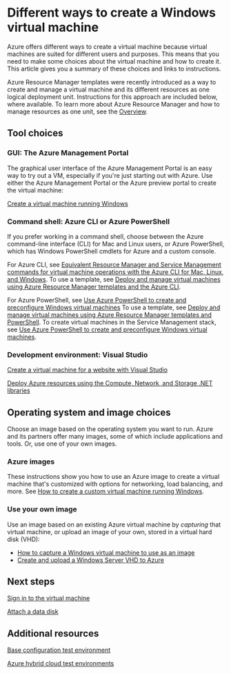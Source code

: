 <properties
	pageTitle="Different ways to create a Windows virtual machine"
	description="Lists the different ways to create a Windows virtual machine and gives links to instructions."
	services="virtual-machines"
	documentationCenter=""
	authors="cynthn"
	manager="timlt"
	editor=""
	tags="azure-resource-manager,azure-service-management"/>

<tags
	ms.service="virtual-machines"
	ms.date="09/15/2015"
	wacn.date=""/>

# Different ways to create a Windows virtual machine

Azure offers different ways to create a virtual machine because virtual machines are suited for different users and purposes. This means that you need to make some choices about the virtual machine and how to create it. This article gives you a summary of these choices and links to instructions.

Azure Resource Manager templates were recently introduced as a way to create and manage a virtual machine and its different resources as one logical deployment unit. Instructions for this approach are included below, where available. To learn more about Azure Resource Manager and how to manage resources as one unit, see the [Overview][].

## Tool choices

### GUI: The Azure Management Portal 

The graphical user interface of the Azure Management Portal is an easy way to try out a VM, especially if you're just starting out with Azure. Use either the Azure Management Portal or the Azure preview portal to create the virtual machine:

[Create a virtual machine running Windows][]

### Command shell: Azure CLI or Azure PowerShell

If you prefer working in a command shell, choose between the Azure command-line interface (CLI) for Mac and Linux users, or Azure PowerShell, which has Windows PowerShell cmdlets for Azure and a custom console.

For Azure CLI, see [Equivalent Resource Manager and Service Management commands for virtual machine operations with the Azure CLI for Mac, Linux, and Windows][]. To use a template, see [Deploy and manage virtual machines using Azure Resource Manager templates and the Azure CLI][].

For Azure PowerShell, see [Use Azure PowerShell to create and preconfigure Windows virtual machines][] To use a template, see [Deploy and manage virtual machines using Azure Resource Manager templates and PowerShell][]. To create virtual machines in the Service Management stack, see [Use Azure PowerShell to create and preconfigure Windows virtual machines][].

### Development environment: Visual Studio

[Create a virtual machine for a website with Visual Studio][]

[Deploy Azure resources using the Compute, Network, and Storage .NET libraries][]

## Operating system and image choices

Choose an image based on the operating system you want to run. Azure and its partners offer many images, some of which include applications and tools. Or, use one of your own images.

### Azure images

These instructions show you how to use an Azure image to create a virtual machine that's customized with options for networking, load balancing, and more. See [How to create a custom virtual machine running Windows][].

### Use your own image

Use an image based on an existing Azure virtual machine by *capturing* that virtual machine, or upload an image of your own, stored in a virtual hard disk (VHD):

- [How to capture a Windows virtual machine to use as an image][]
- [Create and upload a Windows Server VHD to Azure][]

## Next steps

[Sign in to the virtual machine][]

[Attach a data disk][]

## Additional resources
[Base configuration test environment][]

[Azure hybrid cloud test environments][]

<!-- LINKS -->
[overview]: /documentation/articles/resource-group-overview
[Create a virtual machine running Windows]: /documentation/articles/virtual-machines-windows-tutorial

[Equivalent Resource Manager and Service Management commands for virtual machine operations with the Azure CLI for Mac, Linux, and Windows]:/documentation/articles/xplat-cli-azure-manage-vm-asm-arm
[Deploy and manage virtual machines using Azure Resource Manager templates and the Azure CLI]: /documentation/articles/virtual-machines-deploy-rmtemplates-azure-cli
[Create and preconfigure a Windows virtual machine with Resource Manager and Azure PowerShell]: /documentation/articles/virtual-machines-ps-create-preconfigure-windows-resource-manager-vms
[Deploy and manage virtual machines using Azure Resource Manager templates and PowerShell]: /documentation/articles/virtual-machines-deploy-rmtemplates-powershell
[Use Azure PowerShell to create and preconfigure Windows virtual machines]: /documentation/articles/virtual-machines-ps-create-preconfigure-windows-vms
[How to create a custom virtual machine running Windows]: /documentation/articles/virtual-machines-windows-create-custom

[How to capture a Windows virtual machine to use as an image]:/documentation/articles/virtual-machines-capture-image-windows-server

[Create and upload a Windows Server VHD to Azure]: /documentation/articles/virtual-machines-create-upload-vhd-windows-server
[Create a virtual machine for a website with Visual Studio]: /documentation/articles/virtual-machines-dotnet-create-visual-studio-powershell
[Deploy Azure resources using the Compute, Network, and Storage .NET libraries]: /documentation/articles/virtual-machines-arm-deployment
[Sign in to the virtual machine]: /documentation/articles/virtual-machines-log-on-windows-server
[Attach a data disk]: /documentation/articles/storage-windows-attach-disk
[Base configuration test environment]: /documentation/articles/virtual-machines-base-configuration-test-environment
[Azure hybrid cloud test environments]: /documentation/articles/virtual-machines-hybrid-cloud-test-environments